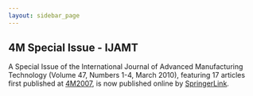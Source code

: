 ```yaml
---
layout: sidebar_page
---
```


## 4M Special Issue - IJAMT

A Special Issue of the International Journal of Advanced Manufacturing Technology (Volume 47, Numbers 1-4, March 2010), featuring 17 articles first published at [4M2007](/4m-association/content/History), is now published online by [SpringerLink](http://springerlink.com/content/p06817703r71/?sortorder=asc&p_o=10.html).

  
  

